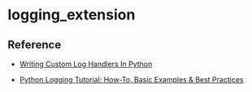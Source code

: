 # logging_extension



## Reference

- [Writing Custom Log Handlers In Python](https://dev.to/salemzii/writing-custom-log-handlers-in-python-58bi)

- [Python Logging Tutorial: How-To, Basic Examples & Best Practices](https://sematext.com/blog/python-logging/)